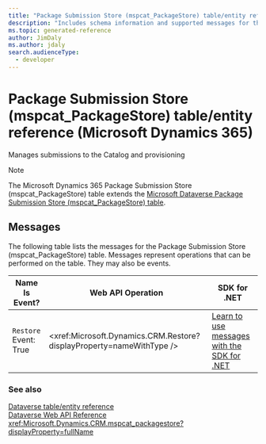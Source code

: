 ```yaml
---
title: "Package Submission Store (mspcat_PackageStore) table/entity reference (Microsoft Dynamics 365)"
description: "Includes schema information and supported messages for the Package Submission Store (mspcat_PackageStore) table/entity with Microsoft Dynamics 365."
ms.topic: generated-reference
author: JimDaly
ms.author: jdaly
search.audienceType: 
  - developer
---
```


# Package Submission Store (mspcat_PackageStore) table/entity reference (Microsoft Dynamics 365)

Manages submissions to the Catalog and provisioning

> [!NOTE]
> The Microsoft Dynamics 365 Package Submission Store (mspcat_PackageStore) table extends the [Microsoft Dataverse Package Submission Store (mspcat_PackageStore) table](/power-apps/developer/data-platform/reference/entities/mspcat_packagestore).


## Messages

The following table lists the messages for the Package Submission Store (mspcat_PackageStore) table.
Messages represent operations that can be performed on the table. They may also be events.

| Name <br />Is Event? |Web API Operation |SDK for .NET |
| ---- | ----- |----- |
| `Restore`<br />Event: True |<xref:Microsoft.Dynamics.CRM.Restore?displayProperty=nameWithType /> |[Learn to use messages with the SDK for .NET](/power-apps/developer/data-platform/org-service/use-messages)|





### See also

[Dataverse table/entity reference](/power-apps/developer/data-platform/reference/about-entity-reference)  
[Dataverse Web API Reference](/power-apps/developer/data-platform/webapi/reference/about)   
<xref:Microsoft.Dynamics.CRM.mspcat_packagestore?displayProperty=fullName>
